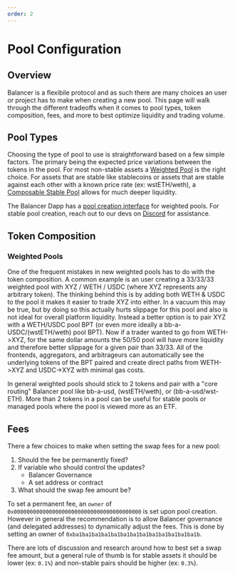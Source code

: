 ```yaml
---
order: 2
---
```


# Pool Configuration

## Overview

Balancer is a flexibile protocol and as such there are many choices an user or project has to make when creating a new pool. This page will walk through the different tradeoffs when it comes to pool types, token composition, fees, and more to best optimize liquidity and trading volume.

## Pool Types

Choosing the type of pool to use is straightforward based on a few simple factors. The primary being the expected price variations between the tokens in the pool. For most non-stable assets a [Weighted Pool](/concepts/pools/weighted.md) is the right choice. For assets that are stable like stablecoins or assets that are stable against each other with a known price rate (ex: wstETH/weth), a [Composable Stable Pool](/concepts/pools/stable.md) allows for much deeper liquidity.

The Balancer Dapp has a [pool creation interface](https://app.balancer.fi/#/ethereum/pool/create) for weighted pools. For stable pool creation, reach out to our devs on [Discord](https://discord.balancer.fi/) for assistance.

## Token Composition

### Weighted Pools

One of the frequent mistakes in new weighted pools has to do with the token composition. A common example is an user creating a 33/33/33 weighted pool with XYZ / WETH / USDC (where XYZ represents any arbitrary token). The thinking behind this is by adding both WETH & USDC to the pool it makes it easier to trade XYZ into either. In a vacuum this may be true, but by doing so this actually hurts slippage for this pool and also is not ideal for overall platform liquidity. Instead a better option is to pair XYZ with a WETH/USDC pool BPT (or even more ideally a bb-a-USDC/(wstETH/weth) pool BPT). Now if a trader wanted to go from WETH->XYZ, for the same dollar amounts the 50/50 pool will have more liquidity and therefore better slippage for a given pair than 33/33. All of the frontends, aggregators, and arbitrageurs can automatically see the underlying tokens of the BPT paired and create direct paths from WETH->XYZ and USDC->XYZ with minimal gas costs.

In general weighted pools should stick to 2 tokens and pair with a "core routing" Balancer pool like bb-a-usd, (wstETH/weth), or (bb-a-usd/wst-ETH). More than 2 tokens in a pool can be useful for stable pools or managed pools where the pool is viewed more as an ETF.

## Fees

There a few choices to make when setting the swap fees for a new pool:

1. Should the fee be permanently fixed?
2. If variable who should control the updates?
   - Balancer Governance
   - A set address or contract
3. What should the swap fee amount be?

To set a permanent fee, an `owner` of `0x0000000000000000000000000000000000000000` is set upon pool creation. However in general the recommendation is to allow Balancer governance (and delegated addresses) to dynamically adjust the fees. This is done by setting an owner of `0xba1ba1ba1ba1ba1ba1ba1ba1ba1ba1ba1ba1ba1b`.

There are lots of discussion and research around how to best set a swap fee amount, but a general rule of thumb is for stable assets it should be lower (ex: `0.1%`) and non-stable pairs should be higher (ex: `0.3%`).
